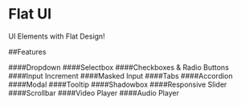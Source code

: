 Flat UI
=======

UI Elements with Flat Design!

##Features

####Dropdown
####Selectbox
####Checkboxes & Radio Buttons
####Input Increment
####Masked Input
####Tabs
####Accordion
####Modal
####Tooltip
####Shadowbox
####Responsive Slider
####Scrollbar
####Video Player
####Audio Player
